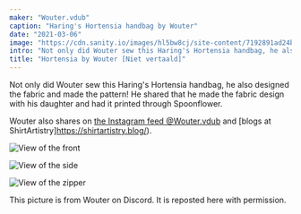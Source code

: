 ```yaml
---
maker: "Wouter.vdub"
caption: "Haring's Hortensia handbag by Wouter"
date: "2021-03-06"
image: "https://cdn.sanity.io/images/hl5bw8cj/site-content/7192891ad24b1dc1ccb1a4093dc70e3678bb65c7-661x612.jpg"
intro: "Not only did Wouter sew this Haring's Hortensia handbag, he also designed the fabric and made the pattern! He shared that he made the fabric design with his daughter and had it printed through Spoonflower."
title: "Hortensia by Wouter [Niet vertaald]"
---
```


Not only did Wouter sew this Haring's Hortensia handbag, he also designed the fabric and made the pattern! He shared that he made the fabric design with his daughter and had it printed through Spoonflower.

Wouter also shares on [the Instagram feed @Wouter.vdub](https://www.instagram.com/Wouter.vdub/) and [blogs at ShirtArtistry]https://shirtartistry.blog/).

![View of the front](https://posts.freesewing.org/uploads/hortensia_by_wouter_hortensia2_ec8a517447.jpg "View of the front")

![View of the side](https://posts.freesewing.org/uploads/hortensia_by_wouter_hortensia3_9946bc8cde.jpg)

![View of the zipper](https://posts.freesewing.org/uploads/hortensia_by_wouter_hortensia4_39f92d992c.jpg)

<Note>

This picture is from Wouter on Discord. It is reposted here with permission.

</Note>
